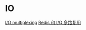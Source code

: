 # IO

[I/O multiplexing](https://notes.shichao.io/unp/ch6/)
[Redis 和 I/O 多路复用](https://draveness.me/redis-io-multiplexing/)
